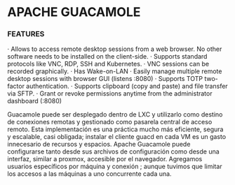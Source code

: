 <h1>APACHE GUACAMOLE</h1>

<h3>FEATURES</h3>
· Allows to access remote desktop sessions from a web browser. No other software needs to be installed on the client-side.
· Supports standard protocols like VNC, RDP, SSH and Kubernetes.
· VNC sessions can be recorded graphically.
· Has Wake-on-LAN
· Easily manage multiple remote desktop sessions with browser GUI (listens :8080)
· Supports TOTP two-factor authentication.
· Supports clipboard (copy and paste) and file transfer via SFTP.
· Grant or revoke permissions anytime from the administrator dashboard (:8080)

<p>Guacamole puede ser desplegado dentro de LXC y utilizarlo como destino de conexiones remotas y gestionado como pasarela central de acceso remoto. 
  Esta implementación es una práctica mucho más eficiente, segura y escalable, casi obligada; instalar el cliente guacd  en cada VM es un gasto innecesario
  de recursos y espacios. Apache Guacamole puede configurarse tanto desde sus archivos de configuración como desde una interfaz, similar a proxmox, accesible 
  por el navegador. Agregamos usuarios específicos por máquina y conexión ; aunque tuvimos que limitar los accesos a las máquinas a uno concurrente cada una.
</p>
